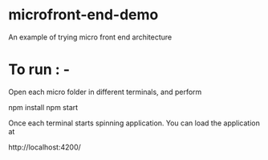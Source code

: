 # microfront-end-demo
An example of trying micro front end architecture


# To run : - 

Open each micro folder in different terminals, and perform 

npm install
npm start


Once each terminal starts spinning application. You can load the application at 


http://localhost:4200/

